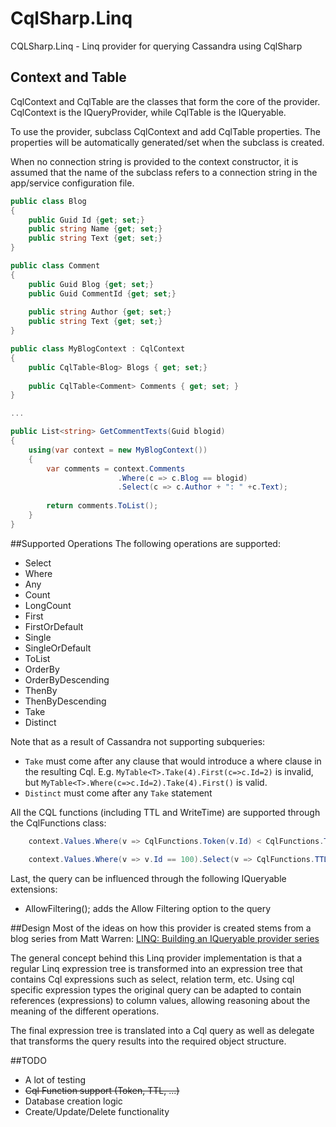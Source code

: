 CqlSharp.Linq
=============

CQLSharp.Linq - Linq provider for querying Cassandra using CqlSharp


## Context and Table
CqlContext and CqlTable are the classes that form the core of the provider. CqlContext is the IQueryProvider, while CqlTable is the IQueryable.

To use the provider, subclass CqlContext and add CqlTable properties. The properties will be automatically generated/set when the subclass is created.

When no connection string is provided to the context constructor, it is assumed that the name of the subclass refers to a connection string in the app/service configuration file.

```c#
public class Blog
{
    public Guid Id {get; set;}
    public string Name {get; set;}
    public string Text {get; set;}
}

public class Comment
{
    public Guid Blog {get; set;}
    public Guid CommentId {get; set;}
    
    public string Author {get; set;}
    public string Text {get; set;}
}

public class MyBlogContext : CqlContext
{
    public CqlTable<Blog> Blogs { get; set;}
    
    public CqlTable<Comment> Comments { get; set; }
}

...

public List<string> GetCommentTexts(Guid blogid)
{
    using(var context = new MyBlogContext())
    {
        var comments = context.Comments
                        .Where(c => c.Blog == blogid)
                        .Select(c => c.Author + ": " +c.Text);
                        
        return comments.ToList();
    }
}
```

##Supported Operations
The following operations are supported:

* Select
* Where
* Any
* Count
* LongCount
* First
* FirstOrDefault
* Single
* SingleOrDefault
* ToList
* OrderBy
* OrderByDescending
* ThenBy
* ThenByDescending
* Take
* Distinct

Note that as a result of Cassandra not supporting subqueries:

* `Take` must come after any clause that would introduce a where clause in the resulting Cql. E.g. `MyTable<T>.Take(4).First(c=>c.Id=2)` is invalid, but `MyTable<T>.Where(c=>c.Id=2).Take(4).First()` is valid.
* `Distinct` must come after any `Take` statement

All the CQL functions (including TTL and WriteTime) are supported through the CqlFunctions class:

```c#
	context.Values.Where(v => CqlFunctions.Token(v.Id) < CqlFunctions.Token(0)).ToList();

	context.Values.Where(v => v.Id == 100).Select(v => CqlFunctions.TTL(v.Value)).ToList();
```

Last, the query can be influenced through the following IQueryable extensions:

* AllowFiltering(); adds the Allow Filtering option to the query


##Design
Most of the ideas on how this provider is created stems from a blog series from Matt Warren: 
[LINQ: Building an IQueryable provider series](http://blogs.msdn.com/b/mattwar/archive/2008/11/18/linq-links.aspx)

The general concept behind this Linq provider implementation is that a regular Linq expression tree is transformed into an expression tree that contains Cql expressions such as select, relation term, etc. Using cql specific expression types the original query can be adapted to contain references (expressions) to column values, allowing reasoning about the meaning of the different operations.

The final expression tree is translated into a Cql query as well as delegate that transforms the query
results into the required object structure.

##TODO
* A lot of testing
* ~~Cql Function support (Token, TTL, ...)~~
* Database creation logic
* Create/Update/Delete functionality
